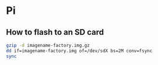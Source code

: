 # Pi

## How to flash to an SD card

```bash
gzip -d imagename-factory.img.gz
dd if=imagename-factory.img of=/dev/sdX bs=2M conv=fsync
sync
```
